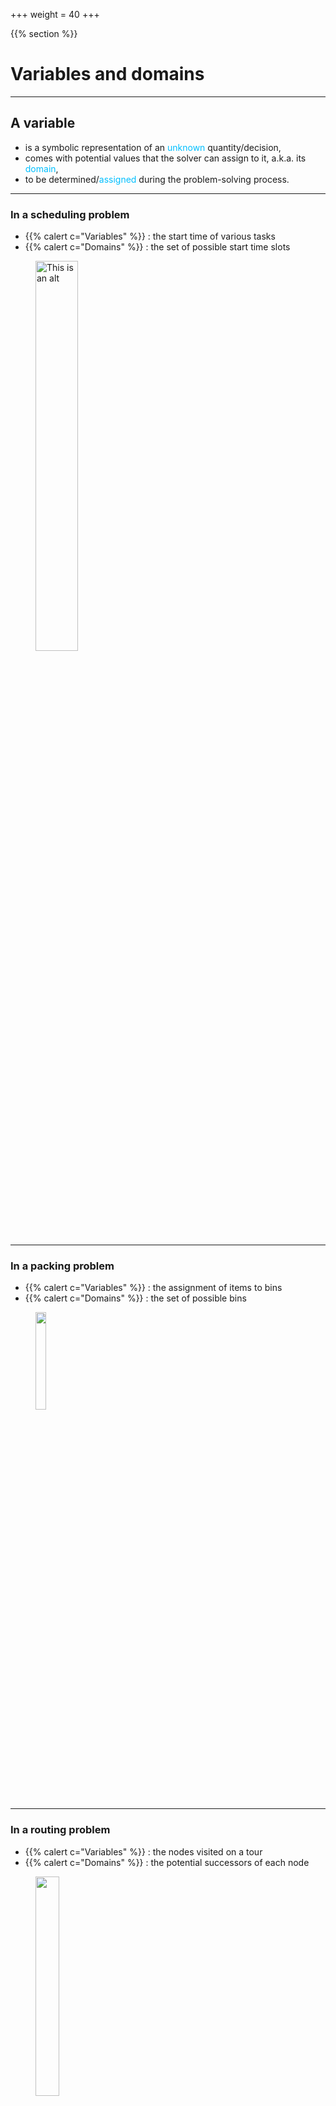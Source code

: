 +++
weight = 40
+++

{{% section %}}

# Variables and domains

---


<section data-noprocess >
<h2>A variable </h2>
<ul>
<li class="fragment">is a symbolic representation of an <span style="color:deepskyblue;">unknown</span> quantity/decision,</li>
<li class="fragment">comes with potential values that the solver can assign to it, a.k.a. its <span style="color:deepskyblue;">domain</span>,</li>
<li class="fragment">to be determined/<span style="color:deepskyblue;">assigned</span> during the problem-solving process.</li>
</ul>


<!--</section> to bind to the next section tag-->

---

### In a scheduling problem
- {{% calert c="Variables" %}} :  the start time of various tasks
- {{% calert c="Domains" %}} : the set of possible start time slots

<figure>
    <img src="/images/overview/scheduling.svg" alt="This is an alt" width="40%" >
</figure>

---

### In a packing problem
- {{% calert c="Variables" %}} : the assignment of items to bins
- {{% calert c="Domains" %}} : the set of possible bins

<figure>
    <img src="/images/overview/binpacking.svg" alt="" width="20%" >
</figure>

---

### In a routing problem
- {{% calert c="Variables" %}} : the nodes visited on a tour
- {{% calert c="Domains" %}} : the potential successors of each node

<figure>
    <img src="/images/overview/routing.svg" alt="" width="30%" >
</figure>

---

### Different types of variables are available:

- {{% ccode c="IntVar" %}} has its values in $\mathbb{Z}^1$
- {{% ccode c="IntView" %}}s relies on an {{% ccode c="IntVar" %}}
  - like {{% ccode c="IntAffineView" %}}
- {{% ccode c="BoolVar" %}} (and {{% ccode c="BoolView" %}}) has its values in {$0,1$}
	- sub-type of {{% ccode c="IntVar" %}}

</br>
</br>
<small>$1$ : But it is always necessary to declare at least an interval.</small>


---

- {{% ccode c="Task" %}} to manage with task/interval: $s+d = e$
- {{% ccode c="SetVar" %}} and {{% ccode c="SetView" %}}
- {{% ccode c="(Un)DirectedGraphVar" %}} and  {{% ccode c="GraphView" %}}
- and also {{% ccode c="RealVar" %}}

---

### Ways to declare integer variables

```java{|2-3|4|5}
Model m = new Model();
IntVar x = m.intVar("x", 0, 4);
IntVar y = m.intVar("y", new int[]{1,3,5});
IntVar[] vs = m.intVarArray("v", 4, 1, 3);
IntVar[][] ws = m.intVarMatrix("w", 2, 2, 1, 2);
```

---

### Ways to declare Boolean variables

```java{|2-3|4}
Model m = new Model();
BoolVar b = m.boolVar("b");
BoolVar[] bs = m.boolVarArray("bs", 10);
BoolVar[][] bss = m.boolVarMatrix("bss", 4, 3);
```

Similar APIs for other types of variables.

---

### Some views declaration

```java{|3|4|5}
Model m = new Model();                        
IntVar x = m.intVar("x", 0, 5);               
IntVar v = m.intView(2, x, -3); // v = 2.x - 3
BoolVar b = m.isEq(x, 2); // b = (x == 2)     
BoolVar n = b.not(); // n = !b    
```

</br>

<small>And also {{% ccode c="abs(x), mu(x, 2), neg(x), isLeq(x, 3)," %}} ...</small>

---

### Reading a variable


```java{|4|6}
Model m = new Model();                                    
IntVar x = m.intVar("x", 0, 4);                           
System.out.printf("Variable : %s = [%d, %d]\n",           
        x.getName(), x.getLB(), x.getUB());               
System.out.printf("%s is %s instantiated\n",              
        x.getName(), x.isInstantiated() ? "" : "not");   
```

outputs
```shell{}
Variable : x = [0, 4]
x is not instantiated   
```

{{% fragment %}} If instantiated, a variable can return its assignment value with `x.getValue()`. {{% /fragment %}}


---

{{< slide background="#76bde8"  >}}

###  ABCDE x 4 = EDCBA


If ABCDE times 4 equals EDCBA, and each letter is a different digit from 0 to 9, 

what is the value of each letter?

[source](https://mindyourdecisions.com/blog/2023/11/22/abcde-times-4-equals-edcba/) 

---

{{< slide background="#76bde8"  >}}

### A Model

- __Variables__: 
  - $\forall i \in \\{a,b,c,d,e\\}, l_i \in [ 0,9]$

- __Constraints__ : 
  - $\forall i\neq j \in \\{a,b,c,d,e\\}, l_i \neq l_j$
  - $39999l_a + 3990l_b + 300l_c - 960l_d - 9996l_e = 0$

---


{{< slide background="#76bde8"  >}}

### Choco-solver code

```java
// Create a model
Model model = new Model("ABCDE x 4 = EDCBA");

// Declare the variables with their initial domain
IntVar A = model.intVar("A", 0, 9);
IntVar B = model.intVar("B", 0, 9);
IntVar C = model.intVar("C", 0, 9);
IntVar D = model.intVar("D", 0, 9);
IntVar E = model.intVar("E", 0, 9);

// Constraint 1:
// "each letter is a different digit from 0 to 9"
// the second part of the constraint is defined
// by the domain of each variable
model.allDifferent(A, B, C, D, E).post();

// Constraint 2:
// "org.step1.ABCDE times 4 equals EDCBA"
// 40000 A + 4000 B + 400 C + 40 D + 4 E = 10000 E + 1000 D + 100 C + 10 B + A
// <=> 39999 A + 3990 B + 300 C + -960 D - 9996 E = 0
model.scalar(
        new IntVar[]{A, B, C, D, E},
        new int[]{39_999, 3_990, 300, -960, -9_996},
        "=", 0).post();

// Find a solution and print it
if (model.getSolver().solve()) {
      int[] sol = new int[]{A.getValue(), B.getValue(), C.getValue(), D.getValue(), E.getValue()};
      System.out.printf(" %d%d%d%d%d\nx    4\n------\n %d%d%d%d%d\n",
        sol[0], sol[1], sol[2], sol[3], sol[4],
        sol[4], sol[3], sol[2], sol[1], sol[0]);
}else{
      System.out.println("No solution found");
}        
```

---
{{< slide background="#76bde8"  >}}

### Output

```shell{}
 21978
x    4
------
 87912
 ```


---




{{< slide background="#76bde8"  >}}

###  Can you guess his year of birth?

Someone comes up to you and says:

> On my birthday in 2025, my age will be equal to the sum of the digits of my birth year. I am less than 100 years old. What could my birth year be?

Can you model this as a CP problem?

[source](https://mindyourdecisions.com/blog/2023/07/03/age-equals-sum-of-birth-year-digits/) 

---

{{< slide background="#76bde8"  >}}

### A Model

- **Parameters**
  - $input$: the current year
- **Variables**
  - $\forall i \in \\{th,hu,te,on\\}, x_i \in [0,9]$
  - $age \in [0,99]$
- **Constraints**
  - $x_{th} + x_{hu} + x_{te} + x_{on} = {age}$
  - $1000x_{th} + 100x_{hu} + 10x_{te} + x_{on} + age = input$

---

{{< slide background="#76bde8"  >}}

### Hints

```java
model.sum(IntVar[], String, int)
model.scalar(IntVar[], int[], String, int)
```

---

{{< slide background="#76bde8"  >}}

### A Choco-solver code

```java
Model model = new Model("Age equals sum of birth year digits");

IntVar th = model.intVar("th", 0, 9);
IntVar hu = model.intVar("hu", 0, 9);
IntVar te = model.intVar("te", 0, 9);
IntVar on = model.intVar("on", 0, 9);

IntVar age = model.intVar("age", 0, 99);

model.sum(new IntVar[]{th, hu, te, on}, "=", age).post();
model.scalar(
        new IntVar[]{th, hu, te, on, age},
        new int[]{1_000, 100, 10, 1, 1},
        "=", 2025).post();

while (model.getSolver().solve()) {
    int[] sol = new int[]{th.getValue(), hu.getValue(), te.getValue(), on.getValue()};
    System.out.printf("I was born in %d%d%d%d, I am %d years old\n", sol[0], sol[1], sol[2], sol[3], age.getValue());
}
if(model.getSolver().getSolutionCount() == 0) {
    System.out.println("No solution found");
}

```

--- 

{{< slide background="#76bde8"  >}}

### Output

```shell{}
I was born in 1998, I am 27 years old
I was born in 2016, I am 9 years old
 ```


{{% /section %}}
